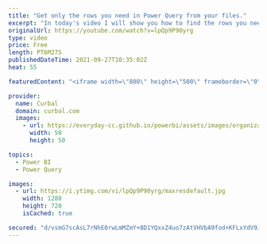 ```yaml
---
title: "Get only the rows you need in Power Query from your files."
excerpt: "In today's video I will show you how to find the rows you need and import those instead of importing everything and then filtering them.  Chapters: 00:00 Explain use case 00:40 Import only rows that contain a word 02:20 Get rid of tables that do not contain our word 03:10 Find words on only one column"
originalUrl: https://youtube.com/watch?v=lpQp9P90yrg
type: video
price: Free
length: PT6M27S
publishedDateTime: 2021-09-27T10:35:02Z
heat: 55

featuredContent: "<iframe width=\"800\" height=\"500\" frameborder=\"0\" src=\"https://www.youtube.com/embed/lpQp9P90yrg\" allow=\"accelerometer; autoplay; encrypted-media; gyroscope; picture-in-picture\" allowfullscreen></iframe>"

provider:
  name: Curbal
  domain: curbal.com
  images:
    - url: https://everyday-cc.github.io/powerbi/assets/images/organizations/curbal.com-50x50.jpg
      width: 50
      height: 50

topics:
  - Power BI
  - Power Query

images:
  - url: https://i.ytimg.com/vi/lpQp9P90yrg/maxresdefault.jpg
    width: 1280
    height: 720
    isCached: true

secured: "d/vsmG7scAsL7rNhE0rwLmMZmY+8D1YQxxZ4uo7zAtVHVbA9fod+KFLxYdV9J4if8it9sZi8fLFC5ruxycNhboCg+t/H/c4aex+iRZ/mMCh4n/YTrykG8Zka/t73fShq11bHlCHvnAtRSa6VTWdIEzeUN/dMZY/MgwPIIyM3V50x7Pz7cn1AG1xuuRcoBJw85MhucFJgA5E3OOQYjtLXrUuiIXy8+IDTCIflMo+IBAR7CEpXlvugFpEDy0UoFV5dsYyxXfUNPL/Kg4HIsWigpKuA2Z522yKcSFpySPFOaUtT4HMIYMDPbwx0xMb9Ef7LShbCEBJz3/EjWDlke05dLDp/BQz2D0+CHEYZOW7z/2lncAMMH0yf3l/YqW9nTHsxkxTPcvZ3hx5awykf5TKge67vRPJrPFTUX1QWUPelcmM=;VfO+G3wOEB3F+msCJ7/fEg=="
---
```


